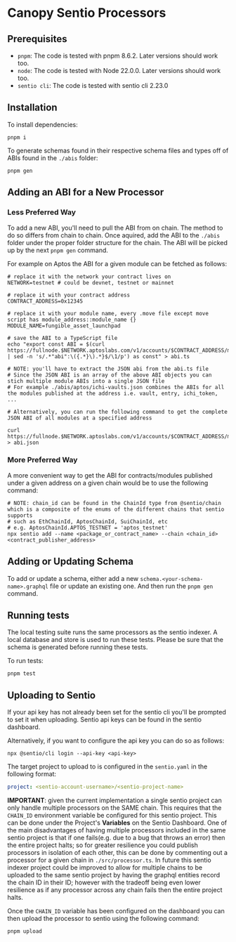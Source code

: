 # Canopy Sentio Processors

## Prerequisites

- `pnpm`: The code is tested with pnpm 8.6.2. Later versions should work too.
- `node`: The code is tested with Node 22.0.0. Later versions should work too.
- `sentio cli`: The code is tested with sentio cli 2.23.0

## Installation

To install dependencies:

```shell
pnpm i
```

To generate schemas found in their respective schema files and types off of ABIs found in the `./abis` folder:

```shell
pnpm gen
```

## Adding an ABI for a New Processor

### Less Preferred Way

To add a new ABI, you'll need to pull the ABI from on chain. The method to do so differs from chain to chain. Once aquired, add the ABI to the `./abis` folder under the proper folder structure for the chain. The ABI will be picked up by the next `pnpm gen` command.

For example on Aptos the ABI for a given module can be fetched as follows:

```shell
# replace it with the network your contract lives on
NETWORK=testnet # could be devnet, testnet or mainnet

# replace it with your contract address
CONTRACT_ADDRESS=0x12345

# replace it with your module name, every .move file except move script has module_address::module_name {}
MODULE_NAME=fungible_asset_launchpad

# save the ABI to a TypeScript file
echo "export const ABI = $(curl https://fullnode.$NETWORK.aptoslabs.com/v1/accounts/$CONTRACT_ADDRESS/module/$MODULE_NAME | sed -n 's/.*"abi":\({.*}\).*}$/\1/p') as const" > abi.ts

# NOTE: you'll have to extract the JSON abi from the abi.ts file
# Since the JSON ABI is an array of the above ABI objects you can stich multiple module ABIs into a single JSON file
# For example ./abis/aptos/ichi-vaults.json combines the ABIs for all the modules published at the address i.e. vault, entry, ichi_token, ...

# Alternatively, you can run the following command to get the complete JSON ABI of all modules at a specified address

curl https://fullnode.$NETWORK.aptoslabs.com/v1/accounts/$CONTRACT_ADDRESS/modules > abi.json
```

### More Preferred Way

A more convenient way to get the ABI for contracts/modules published under a given address on a given chain would be to use the following command:

```shell
# NOTE: chain_id can be found in the ChainId type from @sentio/chain which is a composite of the enums of the different chains that sentio supports
# such as EthChainId, AptosChainId, SuiChainId, etc
# e.g. AptosChainId.APTOS_TESTNET = 'aptos_testnet'
npx sentio add --name <package_or_contract_name> --chain <chain_id> <contract_publisher_address>
```

## Adding or Updating Schema

To add or update a schema, either add a new `schema.<your-schema-name>.graphql` file or update an existing one. And then run the `pnpm gen` command.

## Running tests

The local testing suite runs the same processors as the sentio indexer.
A local database and store is used to run these tests. Please be sure that the schema is generated before running these tests.

To run tests:

```shell
pnpm test
```

## Uploading to Sentio

If your api key has not already been set for the sentio cli you'll be prompted to set it when uploading. Sentio api keys can be found in the sentio dashboard.

Alternatively, if you want to configure the api key you can do so as follows:

```shell
npx @sentio/cli login --api-key <api-key>
```

The target project to upload to is configured in the `sentio.yaml` in the following format:

```yaml
project: <sentio-account-username>/<sentio-project-name>
```

**IMPORTANT**: given the current implementation a single sentio project can only handle multiple processors on the SAME chain.
This requires that the `CHAIN_ID` environment variable be configured for this sentio project. This can be done under the Project's **Variables** on the Sentio Dashboard. One of the main disadvantages of having multiple processors included in the same sentio project is that if one fails(e.g. due to a bug that throws an error) then the entire project halts; so for greater resilience you could publish processors in isolation of each other, this can be done by commenting out a processor for a given chain in `./src/processor.ts`. In future this sentio indexer project could be improved to allow for multiple chains to be uploaded to the same sentio project by having the graphql entities record the chain ID in their ID; however with the tradeoff being even lower resilience as if any processor across any chain fails then the entire project halts.

Once the `CHAIN_ID` variable has been configured on the dashboard you can then upload the processor to sentio using the following command:

```shell
pnpm upload
```
